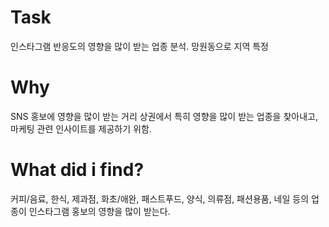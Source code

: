 # Task

인스타그램 반응도의 영향을 많이 받는 업종 분석. 망원동으로 지역 특정

# Why

SNS 홍보에 영향을 많이 받는 거리 상권에서 특히 영향을 많이 받는 업종을 찾아내고, 마케팅 관련 인사이트를 제공하기 위함.

# What did i find?

커피/음료, 한식, 제과점, 화초/애완, 패스트푸드, 양식, 의류점, 패션용품, 네일 등의 업종이 인스타그램 홍보의 영향을 많이 받는다.